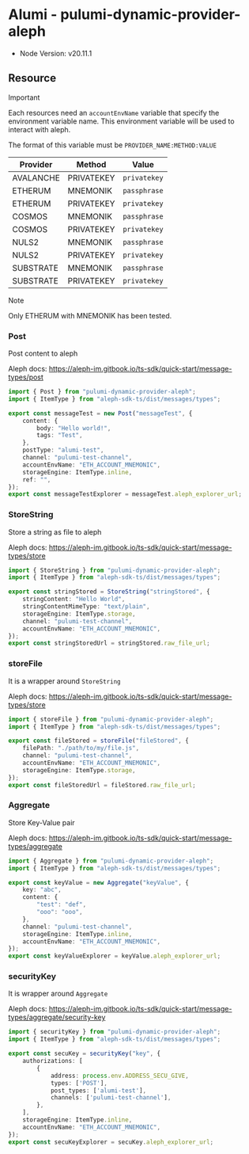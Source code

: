 # Alumi - pulumi-dynamic-provider-aleph

- Node Version: v20.11.1

## Resource

> [!IMPORTANT]
> Each resources need an `accountEnvName` variable that specify the environment variable name.
> This environment variable will be used to interact with aleph.

The format of this variable must be `PROVIDER_NAME:METHOD:VALUE`

| Provider  | Method     | Value        |
| --------- | ---------- | ------------ |
| AVALANCHE | PRIVATEKEY | `privatekey` |
| ETHERUM   | MNEMONIK   | `passphrase` |
| ETHERUM   | PRIVATEKEY | `privatekey` |
| COSMOS    | MNEMONIK   | `passphrase` |
| COSMOS    | PRIVATEKEY | `privatekey` |
| NULS2     | MNEMONIK   | `passphrase` |
| NULS2     | PRIVATEKEY | `privatekey` |
| SUBSTRATE | MNEMONIK   | `passphrase` |
| SUBSTRATE | PRIVATEKEY | `privatekey` |

> [!NOTE]
> Only ETHERUM with MNEMONIK has been tested.

### Post

Post content to aleph

Aleph docs: <https://aleph-im.gitbook.io/ts-sdk/quick-start/message-types/post>

```ts
import { Post } from "pulumi-dynamic-provider-aleph";
import { ItemType } from "aleph-sdk-ts/dist/messages/types";

export const messageTest = new Post("messageTest", {
    content: {
        body: "Hello world!",
        tags: "Test",
    },
    postType: "alumi-test",
    channel: "pulumi-test-channel",
    accountEnvName: "ETH_ACCOUNT_MNEMONIC",
    storageEngine: ItemType.inline,
    ref: "",
});
export const messageTestExplorer = messageTest.aleph_explorer_url;
```

### StoreString

Store a string as file to aleph

Aleph docs: <https://aleph-im.gitbook.io/ts-sdk/quick-start/message-types/store>

```ts
import { StoreString } from "pulumi-dynamic-provider-aleph";
import { ItemType } from "aleph-sdk-ts/dist/messages/types";

export const stringStored = StoreString("stringStored", {
    stringContent: "Hello World",
    stringContentMimeType: "text/plain",
    storageEngine: ItemType.storage,
    channel: "pulumi-test-channel",
    accountEnvName: "ETH_ACCOUNT_MNEMONIC",
});
export const stringStoredUrl = stringStored.raw_file_url;
```

### storeFile

It is a wrapper around `StoreString`

Aleph docs: <https://aleph-im.gitbook.io/ts-sdk/quick-start/message-types/store>

```ts
import { storeFile } from "pulumi-dynamic-provider-aleph";
import { ItemType } from "aleph-sdk-ts/dist/messages/types";

export const fileStored = storeFile("fileStored", {
    filePath: "./path/to/my/file.js",
    channel: "pulumi-test-channel",
    accountEnvName: "ETH_ACCOUNT_MNEMONIC",
    storageEngine: ItemType.storage,
});
export const fileStoredUrl = fileStored.raw_file_url;
```

### Aggregate

Store Key-Value pair

Aleph docs: <https://aleph-im.gitbook.io/ts-sdk/quick-start/message-types/aggregate>

```ts
import { Aggregate } from "pulumi-dynamic-provider-aleph";
import { ItemType } from "aleph-sdk-ts/dist/messages/types";

export const keyValue = new Aggregate("keyValue", {
    key: "abc",
    content: {
        "test": "def",
        "ooo": "ooo",
    },
    channel: "pulumi-test-channel",
    storageEngine: ItemType.inline,
    accountEnvName: "ETH_ACCOUNT_MNEMONIC",
});
export const keyValueExplorer = keyValue.aleph_explorer_url;
```

### securityKey

It is wrapper around `Aggregate`

Aleph docs: <https://aleph-im.gitbook.io/ts-sdk/quick-start/message-types/aggregate/security-key>

```ts
import { securityKey } from "pulumi-dynamic-provider-aleph";
import { ItemType } from "aleph-sdk-ts/dist/messages/types";

export const secuKey = securityKey("key", {
    authorizations: [
        {
            address: process.env.ADDRESS_SECU_GIVE,
            types: ['POST'],
            post_types: ['alumi-test'],
            channels: ['pulumi-test-channel'],
        },
    ],
    storageEngine: ItemType.inline,
    accountEnvName: "ETH_ACCOUNT_MNEMONIC",
});
export const secuKeyExplorer = secuKey.aleph_explorer_url;
```
